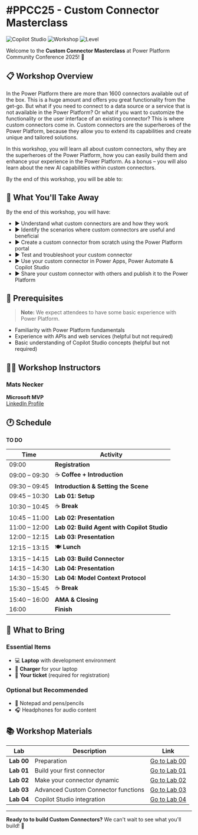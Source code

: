 # #PPCC25 - Custom Connector Masterclass

![Copilot Studio](https://img.shields.io/badge/Copilot%20Studio-Extensibility-blue)
![Workshop](https://img.shields.io/badge/Workshop-Full%20Day-green)
![Level](https://img.shields.io/badge/Level-Intermediate-orange)

Welcome to the **Custom Connector Masterclass** at Power Platform Community Conference 2025! 🚀

## 📋 Workshop Overview

In the Power Platform there are more than 1600 connectors available out of the box. This is a huge amount and offers you great functionality from the get-go. But what if you need to connect to a data source or a service that is not available in the Power Platform? Or what if you want to customize the functionality or the user interface of an existing connector? This is where custom connectors come in. Custom connectors are the superheroes of the Power Platform, because they allow you to extend its capabilities and create unique and tailored solutions.

In this workshop, you will learn all about custom connectors, why they are the superheroes of the Power Platform, how you can easily build them and enhance your experience in the Power Platform. As a bonus – you will also learn about the new AI capabilities within custom connectors.

By the end of this workshop, you will be able to:



## 🎯 What You'll Take Away

By the end of this workshop, you will have:

- ▶️ Understand what custom connectors are and how they work
- ▶️ Identify the scenarios where custom connectors are useful and beneficial
- ▶️ Create a custom connector from scratch using the Power Platform portal
- ▶️ Test and troubleshoot your custom connector
- ▶️ Use your custom connector in Power Apps, Power Automate & Copilot Studio
- ▶️ Share your custom connector with others and publish it to the Power Platform

## 👥 Prerequisites

> **Note:** We expect attendees to have some basic experience with Power Platform.

- Familiarity with Power Platform fundamentals
- Experience with APIs and web services (helpful but not required)
- Basic understanding of Copilot Studio concepts (helpful but not required)

## 👨‍🏫 Workshop Instructors

### Mats Necker

**Microsoft MVP**  
[LinkedIn Profile](https://linkedin.com/in/matsnecker)

## 🕐 Schedule

**TO DO** 

| Time | Activity |
|------|----------|
| 09:00 | **Registration** |
| 09:00 – 09:30 | ☕ **Coffee + Introduction** |
| 09:30 – 09:45 | **Introduction & Setting the Scene** |
| 09:45 – 10:30 | **Lab 01: Setup** |
| 10:30 – 10:45 | ☕ **Break** |
| 10:45 – 11:00 | **Lab 02: Presentation** |
| 11:00 – 12:00 | **Lab 02: Build Agent with Copilot Studio** |
| 12:00 – 12:15 | **Lab 03: Presentation** |
| 12:15 – 13:15 | 🍽️ **Lunch** |
| 13:15 – 14:15 | **Lab 03: Build Connector** |
| 14:15 – 14:30 | **Lab 04: Presentation** |
| 14:30 – 15:30 | **Lab 04: Model Context Protocol** |
| 15:30 – 15:45 | ☕ **Break** |
| 15:40 – 16:00 | **AMA & Closing** |
| 16:00 | **Finish** |

## 🎒 What to Bring

### Essential Items

- 💻 **Laptop** with development environment
- 🔌 **Charger** for your laptop
- 🎫 **Your ticket** (required for registration)

### Optional but Recommended

- 📝 Notepad and pens/pencils
- 🎧 Headphones for audio content

## 📚 Workshop Materials

| Lab | Description | Link |
|-----|-------------|------|
| **Lab 00** | Preparation | [Go to Lab 00](./lab-00/index.md) |
| **Lab 01** | Build your first connector | [Go to Lab 01](./lab-01/index.md) |
| **Lab 02** | Make your connector dynamic | [Go to Lab 02](./lab-02/index.md) |
| **Lab 03** | Advanced Custom Connector functions | [Go to Lab 03](./lab-03/index.md) |
| **Lab 04** | Copilot Studio integration | [Go to Lab 04](./lab-04/index.md) |

---

**Ready to to build Custom Connectors?** We can't wait to see what you'll build! 🎉

